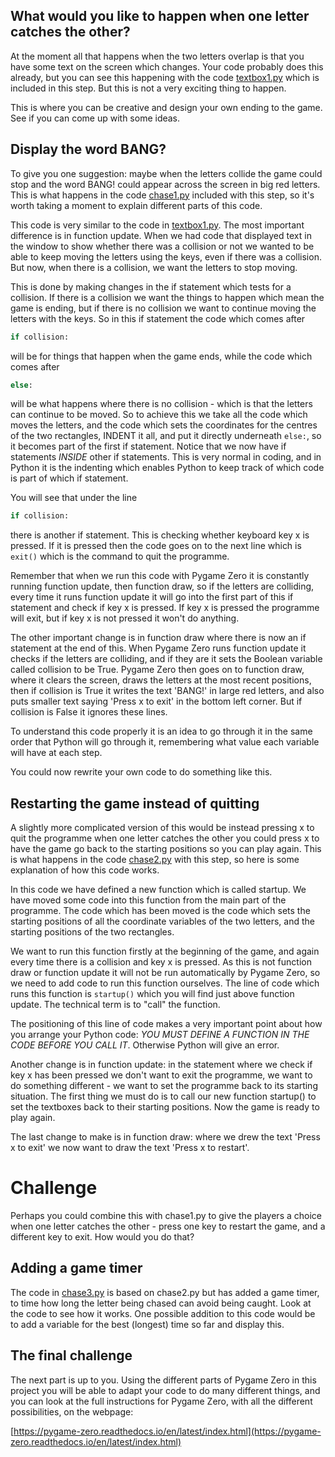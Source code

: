 What would you like to happen when one letter catches the other?
----------------------------------------------------------------

At the moment all that happens when the two letters overlap is that you have some text on the screen which changes. Your code probably does this already, but you can see this happening with the code [textbox1.py](textbox1.py) which is included in this step. But this is not a very exciting thing to happen. 

This is where you can be creative and design your own ending to the game. See if you can come up with some ideas.

Display the word BANG?
----------------------

To give you one suggestion: maybe when the letters collide the game could stop and the word BANG! could appear across the screen in big red letters. This is what happens in the code [chase1.py](chase1.py) included with this step, so it's worth taking a moment to explain different parts of this code. 

This code is very similar to the code in [textbox1.py](textbox1.py). The most important difference is in function update. When we had code that displayed text in the window to show whether there was a collision or not we wanted to be able to keep moving the letters using the keys, even if there was a collision. But now, when there is a collision, we want the letters to stop moving. 

This is done by making changes in the if statement which tests for a collision. If there is a collision we want the things to happen which mean the game is ending, but if there is no collision we want to continue moving the letters with the keys. So in this if statement the code which comes after 

```python
if collision:
```    

will be for things that happen when the game ends, while the code which comes after 

```python
else:
```  

will be what happens where there is no collision - which is that the letters can continue to be moved. So to achieve this we take all the code which moves the letters, and the code which sets the coordinates for the centres of the two rectangles, INDENT it all, and put it directly underneath ```else:```, so it becomes part of the first if statement. Notice that we now have if statements *INSIDE* other if statements. This is very normal in coding, and in Python it is the indenting which enables Python to keep track of which code is part of which if statement.

You will see that under the line 

```python
if collision:
```

there is another if statement. This is checking whether keyboard key x is pressed. If it is pressed then the code goes on to the next line which is ```exit()``` which is the command to quit the programme.

Remember that when we run this code with Pygame Zero it is constantly running function update, then function draw, so if the letters are colliding, every time it runs function update it will go into the first part of this if statement and check if key x is pressed. If key x is pressed the programme will exit, but if key x is not pressed it won't do anything.

The other important change is in function draw where there is now an if statement at the end of this. When Pygame Zero runs function update it checks if the letters are colliding, and if they are it sets the Boolean variable called collision to be True. Pygame Zero then goes on to function draw, where it clears the screen, draws the letters at the most recent positions, then if collision is True it writes the text 'BANG!' in large red letters, and also puts smaller text saying 'Press x to exit' in the bottom left corner. But if collision is False it ignores these lines.

To understand this code properly it is an idea to go through it in the same order that Python will go through it, remembering what value each variable will have at each step.

You could now rewrite your own code to do something like this.

Restarting the game instead of quitting
---------------------------------------

A slightly more complicated version of this would be instead pressing x to quit the programme when one letter catches the other you could press x to have the game go back to the starting positions so you can play again. This is what happens in the code [chase2.py](chase2.py) with this step, so here is some explanation of how this code works. 

In this code we have defined a new function which is called startup. We have moved some code into this function from the main part of the programme. The code which has been moved is the code which sets the starting positions of all the coordinate variables of the two letters, and the starting positions of the two rectangles.

We want to run this function firstly at the beginning of the game, and again every time there is a collision and key x is pressed. As this is not function draw or function update it will not be run automatically by Pygame Zero, so we need to add code to run this function ourselves. The line of code which runs this function is ```startup()``` which you will find just above function update. The technical term is to "call" the function.

The positioning of this line of code makes a very important point about how you arrange your Python code: *YOU MUST DEFINE A FUNCTION IN THE CODE BEFORE YOU CALL IT*. Otherwise Python will give an error.

Another change is in function update: in the statement where we check if key x has been pressed we don't want to exit the programme, we want to do something different - we want to set the programme back to its starting situation. The first thing we must do is to call our new function startup() to set the textboxes back to their starting positions. Now the game is ready to play again.

The last change to make is in function draw: where we drew the text 'Press x to exit' we now want to draw the text 'Press x to restart'.

Challenge
=========
Perhaps you could combine this with chase1.py to give the players a choice when one letter catches the other - press one key to restart the game, and a different key to exit. How would you do that?

Adding a game timer
-------------------

The code in [chase3.py](chase3.py) is based on chase2.py but has added a game timer, to time how long the letter being chased can avoid being caught. Look at the code to see how it works. One possible addition to this code would be to add a variable for the best (longest) time so far and display this.

The final challenge
-------------------

The next part is up to you. Using the different parts of Pygame Zero in this project you will be able to adapt your code to do many different things, and you can look at the full instructions for Pygame Zero, with all the different possibilities, on the webpage:

[https://pygame-zero.readthedocs.io/en/latest/index.html](https://pygame-zero.readthedocs.io/en/latest/index.html)

